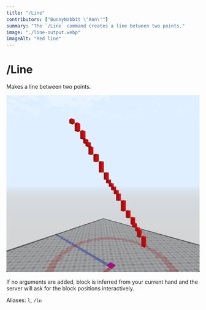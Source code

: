 ```yaml
---
title: "/Line"
contributors: ["BunnyNabbit \"Aon\""]
summary: "The `/Line` command creates a line between two points."
image: "./line-output.webp"
imageAlt: "Red line"
---
```

# /Line
Makes a line between two points.

![Red line](./line-output.webp)

If no arguments are added, block is inferred from your current hand and the server will ask for the block positions interactively.

Aliases: `l`, `/ln`